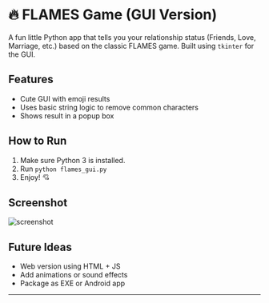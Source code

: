 # 🔥 FLAMES Game (GUI Version)

A fun little Python app that tells you your relationship status (Friends, Love, Marriage, etc.) based on the classic FLAMES game. Built using `tkinter` for the GUI.

## Features
- Cute GUI with emoji results
- Uses basic string logic to remove common characters
- Shows result in a popup box

## How to Run
1. Make sure Python 3 is installed.
2. Run `python flames_gui.py`
3. Enjoy! 💘

## Screenshot
![screenshot](screenshot.png)

## Future Ideas
- Web version using HTML + JS
- Add animations or sound effects
- Package as EXE or Android app

---
